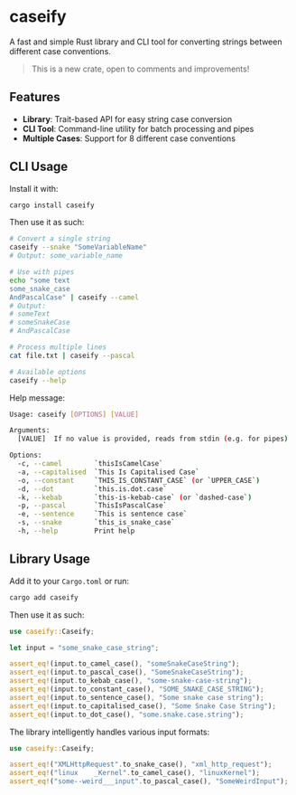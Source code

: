 # caseify

A fast and simple Rust library and CLI tool for converting strings between different case conventions.

> This is a new crate, open to comments and improvements!

## Features

- **Library**: Trait-based API for easy string case conversion
- **CLI Tool**: Command-line utility for batch processing and pipes
- **Multiple Cases**: Support for 8 different case conventions

## CLI Usage

Install it with:

```bash
cargo install caseify
```

Then use it as such:

```bash
# Convert a single string
caseify --snake "SomeVariableName"
# Output: some_variable_name

# Use with pipes
echo "some text
some_snake_case
AndPascalCase" | caseify --camel
# Output:
# someText
# someSnakeCase
# AndPascalCase

# Process multiple lines
cat file.txt | caseify --pascal

# Available options
caseify --help
```

Help message:

```bash
Usage: caseify [OPTIONS] [VALUE]

Arguments:
  [VALUE]  If no value is provided, reads from stdin (e.g. for pipes)

Options:
  -c, --camel        `thisIsCamelCase`
  -a, --capitalised  `This Is Capitalised Case`
  -o, --constant     `THIS_IS_CONSTANT_CASE` (or `UPPER_CASE`)
  -d, --dot          `this.is.dot.case`
  -k, --kebab        `this-is-kebab-case` (or `dashed-case`)
  -p, --pascal       `ThisIsPascalCase`
  -e, --sentence     `This is sentence case`
  -s, --snake        `this_is_snake_case`
  -h, --help         Print help
```

## Library Usage

Add it to your `Cargo.toml` or run:

```bash
cargo add caseify
```

Then use it as such:

```rust
use caseify::Caseify;

let input = "some_snake_case_string";

assert_eq!(input.to_camel_case(), "someSnakeCaseString");
assert_eq!(input.to_pascal_case(), "SomeSnakeCaseString");
assert_eq!(input.to_kebab_case(), "some-snake-case-string");
assert_eq!(input.to_constant_case(), "SOME_SNAKE_CASE_STRING");
assert_eq!(input.to_sentence_case(), "Some snake case string");
assert_eq!(input.to_capitalised_case(), "Some Snake Case String");
assert_eq!(input.to_dot_case(), "some.snake.case.string");
```

The library intelligently handles various input formats:

```rust
use caseify::Caseify;

assert_eq!("XMLHttpRequest".to_snake_case(), "xml_http_request");
assert_eq!("linux    _Kernel".to_camel_case(), "linuxKernel");
assert_eq!("some--weird___input".to_pascal_case(), "SomeWeirdInput");
```
